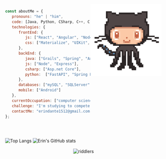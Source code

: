 <img align='right' src="https://raw.githubusercontent.com/iCharlesZ/FigureBed/master/img/octocat.gif" width="230">

```javascript
const aboutMe = {
   pronouns: "he" | "him",
   code: [Java, Python, CSharp, C++, C, Javascript, Typescript, HTML, CSS, Kotlin],
   technologies: {
      frontEnd: {
         js: ["React", "Angular", "Node.js", "Vue.js"],
         css: ["Materialize", "UIKit", "Bootstrap", "Semantic UI"]
      },
      backEnd: {
         java: ["Grails", "Spring", "Angular"],
         js: ["Node", "Express"],
         csharp: ["Asp.net Core"],
         python:  ["FastAPI", "Spring Boot", "Django", "Flask"]
      },
      databases: ["mySQL", "SQLServer"],
      mobile: ["Android"]
   },
   currentOccupation: ["computer science student, open for job opportunities"],
   challenge: "I'm studying to compete in a code marathon.",
   contactMe: "erindante1512@gmail.com"
};
```
<br></br>


<div>
   <div style="display: inline-block;" align='left'>
    <img src="https://github-readme-stats.vercel.app/api/top-langs/?username=voidnire&layout=compact&theme=shadow_green&show_icons=true" alt="Top Langs">
  </div>
  <div style="display: inline-block;" align='right'>
    <img src="https://github-readme-stats.vercel.app/api?username=voidnire&theme=shadow_green&show_icons=true" alt="Erin's GitHub stats">
  </div>
</div>


<div align="center">
 <img src="https://komarev.com/ghpvc/?username=voidnire&style=flat-square&color=green" alt=""/>
</div>

<div align="center">
  <img src="https://i.pinimg.com/originals/e5/bf/83/e5bf8315d901f388203f479ef160cc5d.gif" width="400" alt="riddlers"/>
</div>
